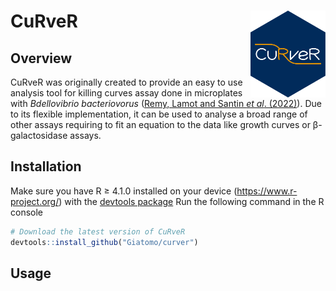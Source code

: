 # CuRveR <img src="CurverHex.svg" align="right" width="120" />
## Overview
CuRveR was originally created to provide an easy to use analysis tool for killing curves assay done in microplates with _Bdellovibrio bacteriovorus_ ([Remy, Lamot and Santin _et al_. (2022)](https://www.sciencedirect.com/science/article/pii/S2666166721008108)). Due to its flexible implementation, it can be used to analyse a broad range of other assays requiring to fit an equation to the data like growth curves or β-galactosidase assays.
## Installation
Make sure you have R ≥ 4.1.0 installed on your device (https://www.r-project.org/) with the [devtools package](https://github.com/r-lib/devtools)
Run the following command in the R console

``` r
# Download the latest version of CuRveR
devtools::install_github("Giatomo/curver")
```
## Usage
